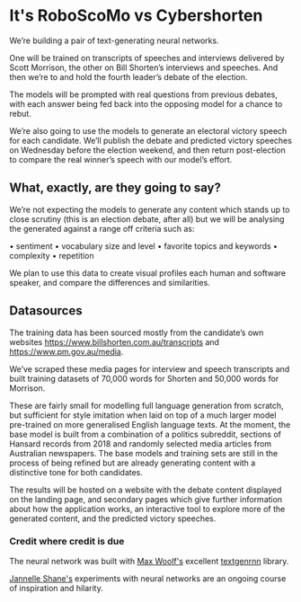 # It's RoboScoMo vs Cybershorten

We’re building a pair of text-generating neural networks.

One will be trained on transcripts of speeches and interviews delivered by Scott Morrison, the other on Bill Shorten’s interviews and speeches. And then we’re to and hold the fourth leader’s debate of the election.

The models will be prompted with real questions from previous debates, with each answer being fed back into the opposing model for a chance to rebut.

We’re also going to use the models to generate an electoral victory speech for each candidate. We’ll publish the debate and predicted victory speeches on Wednesday before the election weekend, and then return post-election to compare the real winner’s speech with our model’s effort.

## What, exactly, are they going to say?

We’re not expecting the models to generate any content which stands up to close scrutiny (this is an election debate, after all) but we will be analysing the generated against a range off criteria such as:

• sentiment
• vocabulary size and level
• favorite topics and keywords
• complexity
• repetition

We plan to use this data to create visual profiles each human and software speaker, and compare the differences and similarities.

## Datasources

The training data has been sourced mostly from the candidate’s own websites https://www.billshorten.com.au/transcripts and https://www.pm.gov.au/media.

We’ve scraped these media pages for interview and speech transcripts and built training datasets of 70,000 words for Shorten and 50,000 words for Morrison.

These are fairly small for modelling full language generation from scratch, but sufficient for style imitation when laid on top of a much larger model pre-trained on more generalised English language texts. At the moment, the base model is built from a combination of a politics subreddit, sections of Hansard records from 2018 and randomly selected media articles from Australian newspapers. The base models and training sets are still in the process of being refined but are already generating content with a distinctive tone for both candidates.

The results will be hosted on a website with the debate content displayed on the landing page, and secondary pages which give further information about how the application works, an interactive tool to explore more of the generated content, and the predicted victory speeches.

### Credit where credit is due

The neural network was built with [Max Woolf's](https://minimaxir.com/) excellent [textgenrnn](https://github.com/minimaxir/textgenrnn) library.

[Jannelle Shane's](https://aiweirdness.com/) experiments with neural networks are an ongoing course of inspiration and hilarity.
